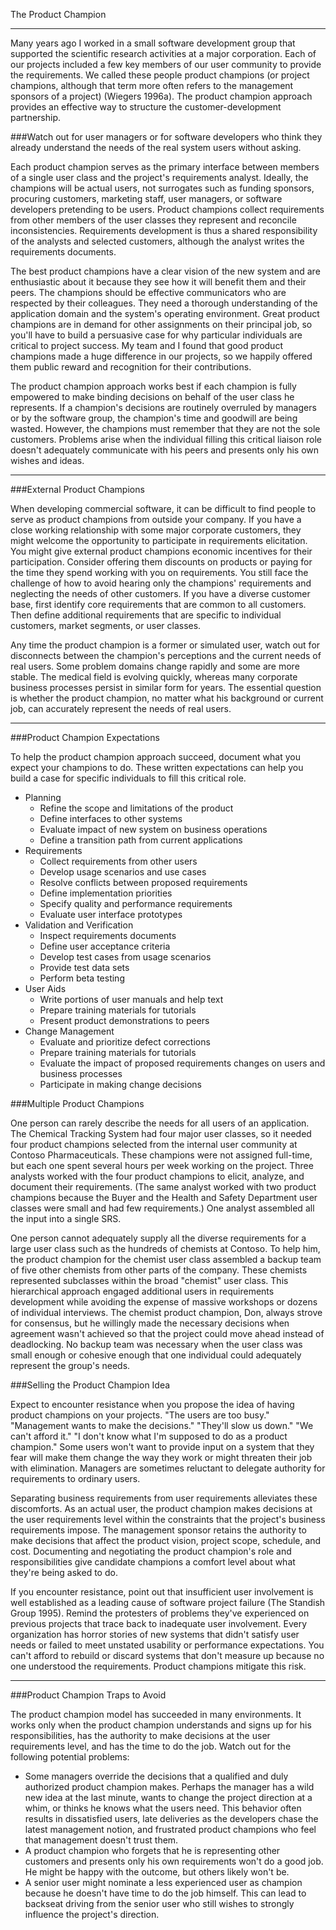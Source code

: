 The Product Champion

---

Many years ago I worked in a small software development group that supported the scientific research activities at a major corporation. Each of our projects included a few key members of our user community to provide the requirements. We called these people product champions (or project champions, although that term more often refers to the management sponsors of a project) (Wiegers 1996a). The product champion approach provides an effective way to structure the customer-development partnership.

###Watch out for user managers or for software developers who think they already understand the needs of the real system users without asking.

Each product champion serves as the primary interface between members of a single user class and the project's requirements analyst. Ideally, the champions will be actual users, not surrogates such as funding sponsors, procuring customers, marketing staff, user managers, or software developers pretending to be users. Product champions collect requirements from other members of the user classes they represent and reconcile inconsistencies. Requirements development is thus a shared responsibility of the analysts and selected customers, although the analyst writes the requirements documents.

The best product champions have a clear vision of the new system and are enthusiastic about it because they see how it will benefit them and their peers. The champions should be effective communicators who are respected by their colleagues. They need a thorough understanding of the application domain and the system's operating environment. Great product champions are in demand for other assignments on their principal job, so you'll have to build a persuasive case for why particular individuals are critical to project success. My team and I found that good product champions made a huge difference in our projects, so we happily offered them public reward and recognition for their contributions.

The product champion approach works best if each champion is fully empowered to make binding decisions on behalf of the user class he represents. If a champion's decisions are routinely overruled by managers or by the software group, the champion's time and goodwill are being wasted. However, the champions must remember that they are not the sole customers. Problems arise when the individual filling this critical liaison role doesn't adequately communicate with his peers and presents only his own wishes and ideas.

---

###External Product Champions

When developing commercial software, it can be difficult to find people to serve as product champions from outside your company. If you have a close working relationship with some major corporate customers, they might welcome the opportunity to participate in requirements elicitation. You might give external product champions economic incentives for their participation. Consider offering them discounts on products or paying for the time they spend working with you on requirements. You still face the challenge of how to avoid hearing only the champions' requirements and neglecting the needs of other customers. If you have a diverse customer base, first identify core requirements that are common to all customers. Then define additional requirements that are specific to individual customers, market segments, or user classes.

Any time the product champion is a former or simulated user, watch out for disconnects between the champion's perceptions and the current needs of real users. Some problem domains change rapidly and some are more stable. The medical field is evolving quickly, whereas many corporate business processes persist in similar form for years. The essential question is whether the product champion, no matter what his background or current job, can accurately represent the needs of real users.

--- 

###Product Champion Expectations

To help the product champion approach succeed, document what you expect your champions to do. These written expectations can help you build a case for specific individuals to fill this critical role.

  - Planning
    - Refine the scope and limitations of the product 
    - Define interfaces to other systems
    - Evaluate impact of new system on business operations
    - Define a transition path from current applications
  - Requirements
    - Collect requirements from other users 
    - Develop usage scenarios and use cases
    - Resolve conflicts between proposed requirements
    - Define implementation priorities
    - Specify quality and performance requirements
    - Evaluate user interface prototypes
  - Validation and Verification
    - Inspect requirements documents 
    - Define user acceptance criteria
    - Develop test cases from usage scenarios
    - Provide test data sets
    - Perform beta testing
  - User Aids
    - Write portions of user manuals and help text 
    - Prepare training materials for tutorials
    - Present product demonstrations to peers
  - Change Management
    - Evaluate and prioritize defect corrections 
    - Prepare training materials for tutorials
    - Evaluate the impact of proposed requirements changes on users and business processes
    - Participate in making change decisions

###Multiple Product Champions

One person can rarely describe the needs for all users of an application. The Chemical Tracking System had four major user classes, so it needed four product champions selected from the internal user community at Contoso Pharmaceuticals.
These champions were not assigned full-time, but each one spent several hours per week working on the project. Three analysts worked with the four product champions to elicit, analyze, and document their requirements. (The same analyst worked with two product champions because the Buyer and the Health and Safety Department user classes were small and had few requirements.) One analyst assembled all the input into a single SRS.

One person cannot adequately supply all the diverse requirements for a large user class such as the hundreds of chemists at Contoso. To help him, the product champion for the chemist user class assembled a backup team of five other chemists from other parts of the company. These chemists represented subclasses within the broad "chemist" user class. This hierarchical approach engaged additional users in requirements development while avoiding the expense of massive workshops or dozens of individual interviews. The chemist product champion, Don, always strove for consensus, but he willingly made the necessary decisions when agreement wasn't achieved so that the project could move ahead instead of deadlocking. No backup team was necessary when the user class was small enough or cohesive enough that one individual could adequately represent the group's needs.

###Selling the Product Champion Idea

Expect to encounter resistance when you propose the idea of having product champions on your projects. "The users are too busy." "Management wants to make the decisions." "They'll slow us down." "We can't afford it." "I don't know what I'm supposed to do as a product champion." Some users won't want to provide input on a system that they fear will make them change the way they work or might threaten their job with elimination. Managers are sometimes reluctant to delegate authority for requirements to ordinary users.

Separating business requirements from user requirements alleviates these discomforts. As an actual user, the product champion makes decisions at the user requirements level within the constraints that the project's business requirements impose. The management sponsor retains the authority to make decisions that affect the product vision, project scope, schedule, and cost. Documenting and negotiating the product champion's role and responsibilities give candidate champions a comfort level about what they're being asked to do.

If you encounter resistance, point out that insufficient user involvement is well established as a leading cause of software project failure (The Standish Group 1995). Remind the protesters of problems they've experienced on previous projects that trace back to inadequate user involvement. Every organization has horror stories of new systems that didn't satisfy user needs or failed to meet unstated usability or performance expectations. You can't afford to rebuild or discard systems that don't measure up because no one understood the requirements. Product champions mitigate this risk.

---

###Product Champion Traps to Avoid

The product champion model has succeeded in many environments. It works only when the product champion understands and signs up for his responsibilities, has the authority to make decisions at the user requirements level, and has the time to do the job. Watch out for the following potential problems:

  - Some managers override the decisions that a qualified and duly authorized product champion makes. Perhaps the manager has a wild new idea at the last minute, wants to change the project direction at a whim, or thinks he knows what the users need. This behavior often results in dissatisfied users, late deliveries as the developers chase the latest management notion, and frustrated product champions who feel that management doesn't trust them.
  - A product champion who forgets that he is representing other customers and presents only his own requirements won't do a good job. He might be happy with the outcome, but others likely won't be.
  - A senior user might nominate a less experienced user as champion because he doesn't have time to do the job himself. This can lead to backseat driving from the senior user who still wishes to strongly influence the project's direction.


